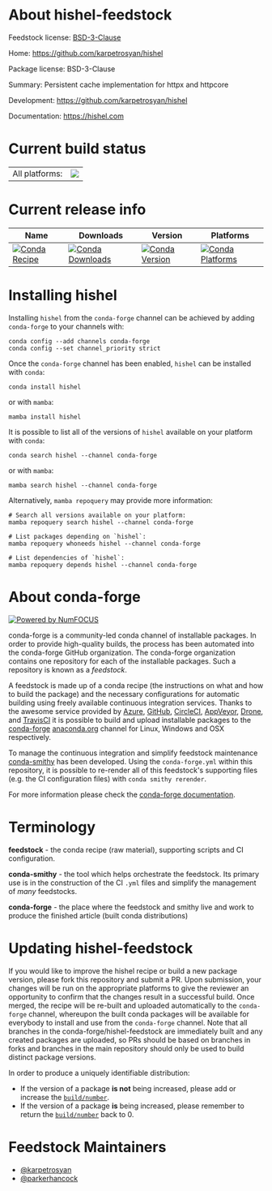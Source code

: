 About hishel-feedstock
======================

Feedstock license: [BSD-3-Clause](https://github.com/conda-forge/hishel-feedstock/blob/main/LICENSE.txt)

Home: https://github.com/karpetrosyan/hishel

Package license: BSD-3-Clause

Summary: Persistent cache implementation for httpx and httpcore

Development: https://github.com/karpetrosyan/hishel

Documentation: https://hishel.com

Current build status
====================


<table><tr><td>All platforms:</td>
    <td>
      <a href="https://dev.azure.com/conda-forge/feedstock-builds/_build/latest?definitionId=22016&branchName=main">
        <img src="https://dev.azure.com/conda-forge/feedstock-builds/_apis/build/status/hishel-feedstock?branchName=main">
      </a>
    </td>
  </tr>
</table>

Current release info
====================

| Name | Downloads | Version | Platforms |
| --- | --- | --- | --- |
| [![Conda Recipe](https://img.shields.io/badge/recipe-hishel-green.svg)](https://anaconda.org/conda-forge/hishel) | [![Conda Downloads](https://img.shields.io/conda/dn/conda-forge/hishel.svg)](https://anaconda.org/conda-forge/hishel) | [![Conda Version](https://img.shields.io/conda/vn/conda-forge/hishel.svg)](https://anaconda.org/conda-forge/hishel) | [![Conda Platforms](https://img.shields.io/conda/pn/conda-forge/hishel.svg)](https://anaconda.org/conda-forge/hishel) |

Installing hishel
=================

Installing `hishel` from the `conda-forge` channel can be achieved by adding `conda-forge` to your channels with:

```
conda config --add channels conda-forge
conda config --set channel_priority strict
```

Once the `conda-forge` channel has been enabled, `hishel` can be installed with `conda`:

```
conda install hishel
```

or with `mamba`:

```
mamba install hishel
```

It is possible to list all of the versions of `hishel` available on your platform with `conda`:

```
conda search hishel --channel conda-forge
```

or with `mamba`:

```
mamba search hishel --channel conda-forge
```

Alternatively, `mamba repoquery` may provide more information:

```
# Search all versions available on your platform:
mamba repoquery search hishel --channel conda-forge

# List packages depending on `hishel`:
mamba repoquery whoneeds hishel --channel conda-forge

# List dependencies of `hishel`:
mamba repoquery depends hishel --channel conda-forge
```


About conda-forge
=================

[![Powered by
NumFOCUS](https://img.shields.io/badge/powered%20by-NumFOCUS-orange.svg?style=flat&colorA=E1523D&colorB=007D8A)](https://numfocus.org)

conda-forge is a community-led conda channel of installable packages.
In order to provide high-quality builds, the process has been automated into the
conda-forge GitHub organization. The conda-forge organization contains one repository
for each of the installable packages. Such a repository is known as a *feedstock*.

A feedstock is made up of a conda recipe (the instructions on what and how to build
the package) and the necessary configurations for automatic building using freely
available continuous integration services. Thanks to the awesome service provided by
[Azure](https://azure.microsoft.com/en-us/services/devops/), [GitHub](https://github.com/),
[CircleCI](https://circleci.com/), [AppVeyor](https://www.appveyor.com/),
[Drone](https://cloud.drone.io/welcome), and [TravisCI](https://travis-ci.com/)
it is possible to build and upload installable packages to the
[conda-forge](https://anaconda.org/conda-forge) [anaconda.org](https://anaconda.org/)
channel for Linux, Windows and OSX respectively.

To manage the continuous integration and simplify feedstock maintenance
[conda-smithy](https://github.com/conda-forge/conda-smithy) has been developed.
Using the ``conda-forge.yml`` within this repository, it is possible to re-render all of
this feedstock's supporting files (e.g. the CI configuration files) with ``conda smithy rerender``.

For more information please check the [conda-forge documentation](https://conda-forge.org/docs/).

Terminology
===========

**feedstock** - the conda recipe (raw material), supporting scripts and CI configuration.

**conda-smithy** - the tool which helps orchestrate the feedstock.
                   Its primary use is in the construction of the CI ``.yml`` files
                   and simplify the management of *many* feedstocks.

**conda-forge** - the place where the feedstock and smithy live and work to
                  produce the finished article (built conda distributions)


Updating hishel-feedstock
=========================

If you would like to improve the hishel recipe or build a new
package version, please fork this repository and submit a PR. Upon submission,
your changes will be run on the appropriate platforms to give the reviewer an
opportunity to confirm that the changes result in a successful build. Once
merged, the recipe will be re-built and uploaded automatically to the
`conda-forge` channel, whereupon the built conda packages will be available for
everybody to install and use from the `conda-forge` channel.
Note that all branches in the conda-forge/hishel-feedstock are
immediately built and any created packages are uploaded, so PRs should be based
on branches in forks and branches in the main repository should only be used to
build distinct package versions.

In order to produce a uniquely identifiable distribution:
 * If the version of a package **is not** being increased, please add or increase
   the [``build/number``](https://docs.conda.io/projects/conda-build/en/latest/resources/define-metadata.html#build-number-and-string).
 * If the version of a package **is** being increased, please remember to return
   the [``build/number``](https://docs.conda.io/projects/conda-build/en/latest/resources/define-metadata.html#build-number-and-string)
   back to 0.

Feedstock Maintainers
=====================

* [@karpetrosyan](https://github.com/karpetrosyan/)
* [@parkerhancock](https://github.com/parkerhancock/)

